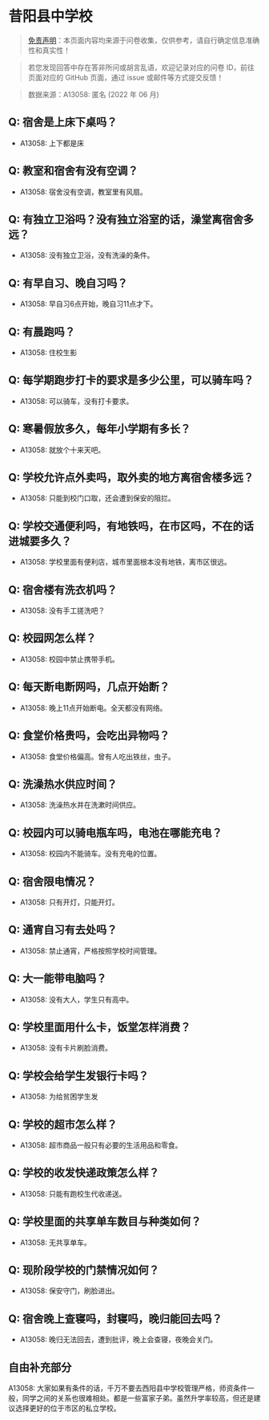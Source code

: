 # 昔阳县中学校

> [免责声明](https://colleges.chat/#_3)：本页面内容均来源于问卷收集，仅供参考，请自行确定信息准确性和真实性！

> 若您发现回答中存在答非所问或胡言乱语，欢迎记录对应的问卷 ID，前往页面对应的 GitHub 页面，通过 issue 或邮件等方式提交反馈！

> 数据来源：A13058: 匿名 (2022 年 06 月)

## Q: 宿舍是上床下桌吗？

- A13058: 上下都是床

## Q: 教室和宿舍有没有空调？

- A13058: 宿舍没有空调，教室里有风扇。

## Q: 有独立卫浴吗？没有独立浴室的话，澡堂离宿舍多远？

- A13058: 没有独立卫浴，没有洗澡的条件。

## Q: 有早自习、晚自习吗？

- A13058: 早自习6点开始，晚自习11点才下。

## Q: 有晨跑吗？

- A13058: 住校生影

## Q: 每学期跑步打卡的要求是多少公里，可以骑车吗？

- A13058: 可以骑车，没有打卡要求。

## Q: 寒暑假放多久，每年小学期有多长？

- A13058: 就放个十来天吧。

## Q: 学校允许点外卖吗，取外卖的地方离宿舍楼多远？

- A13058: 只能到校门口取，还会遭到保安的阻拦。

## Q: 学校交通便利吗，有地铁吗，在市区吗，不在的话进城要多久？

- A13058: 学校里面有便利店，城市里面根本没有地铁，离市区很远。

## Q: 宿舍楼有洗衣机吗？

- A13058: 没有手工搓洗吧？

## Q: 校园网怎么样？

- A13058: 校园中禁止携带手机。

## Q: 每天断电断网吗，几点开始断？

- A13058: 晚上11点开始断电。全天都没有网络。

## Q: 食堂价格贵吗，会吃出异物吗？

- A13058: 食堂价格偏高。曾有人吃出铁丝，虫子。

## Q: 洗澡热水供应时间？

- A13058: 洗澡热水井在洗漱时间供应。

## Q: 校园内可以骑电瓶车吗，电池在哪能充电？

- A13058: 校园内不能骑车。没有充电的位置。

## Q: 宿舍限电情况？

- A13058: 只有开灯，只能开灯。

## Q: 通宵自习有去处吗？

- A13058: 禁止通宵，严格按照学校时间管理。

## Q: 大一能带电脑吗？

- A13058: 没有大人，学生只有高中。

## Q: 学校里面用什么卡，饭堂怎样消费？

- A13058: 没有卡片刷脸消费。

## Q: 学校会给学生发银行卡吗？

- A13058: 为给贫困学生发

## Q: 学校的超市怎么样？

- A13058: 超市商品一般只有必要的生活用品和零食。

## Q: 学校的收发快递政策怎么样？

- A13058: 只能有跑校生代收递送。

## Q: 学校里面的共享单车数目与种类如何？

- A13058: 无共享单车。

## Q: 现阶段学校的门禁情况如何？

- A13058: 保安守门，刷脸进出。

## Q: 宿舍晚上查寝吗，封寝吗，晚归能回去吗？

- A13058: 晚归无法回去，遭到批评，晚上会查寝，夜晚会关门。

## 自由补充部分

A13058: 大家如果有条件的话，千万不要去西阳县中学校管理严格，师资条件一般，同学之间的关系也很难相处。都是一些富家子弟。虽然升学率较高，但还是建议选择更好的位于市区的私立学校。
